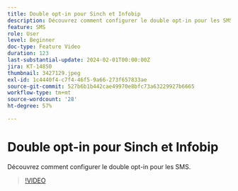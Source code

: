 ```yaml
---
title: Double opt-in pour Sinch et Infobip
description: Découvrez comment configurer le double opt-in pour les SMS.
feature: SMS
role: User
level: Beginner
doc-type: Feature Video
duration: 123
last-substantial-update: 2024-02-01T00:00:00Z
jira: KT-14850
thumbnail: 3427129.jpeg
exl-id: 1c4440f4-c7f4-46f5-9a66-273f657833ae
source-git-commit: 527b6b1b442cae49970e8bfc73a63229927b6665
workflow-type: tm+mt
source-wordcount: '28'
ht-degree: 57%

---
```


# Double opt-in pour Sinch et Infobip

Découvrez comment configurer le double opt-in pour les SMS.

>[!VIDEO](https://video.tv.adobe.com/v/3440276/?learn=on&captions=fre_fr)
